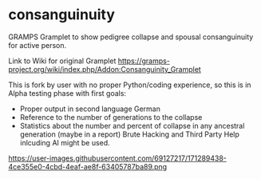 # consanguinuity
GRAMPS Gramplet to show pedigree collapse and spousal consanguinuity for active person.

Link to Wiki for original Gramplet
https://gramps-project.org/wiki/index.php/Addon:Consanguinity_Gramplet

This is fork by user with no proper Python/coding experience, so this is in Alpha testing phase with first goals:
- Proper output in second language German
- Reference to the number of generations to the collapse
- Statistics about the number and percent of collapse in any ancestral generation (maybe in a report) 
Brute Hacking and Third Party Help inlcuding AI might be used. 

https://user-images.githubusercontent.com/69127217/171289438-4ce355e0-4cbd-4eaf-ae8f-63405787ba89.png
